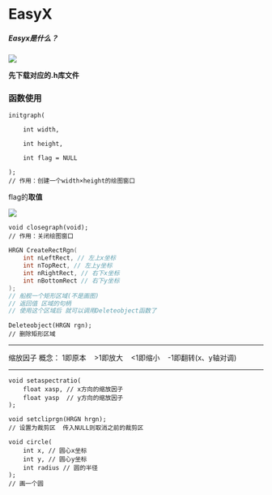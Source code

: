 # **EasyX**

##### Easyx是什么？

![](F:\MarktextPhoto\2024-08-15-19-35-06-image.png)

**先下载对应的.h库文件**

### 函数使用

```
initgraph(

    int width,

    int height,

    int flag = NULL

);
// 作用：创建一个width×height的绘图窗口
```

flag的**取值**

![](F:\MarktextPhoto\2024-08-15-19-39-29-image.png)

```
void closegraph(void);
// 作用：关闭绘图窗口
```

```c
HRGN CreateRectRgn(
    int nLeftRect, // 左上x坐标
    int nTopRect, // 左上y坐标
    int nRightRect, // 右下x坐标
    int nBottomRect // 右下y坐标
);
// 船舰一个矩形区域(不是画图)
// 返回值 区域的句柄
// 使用这个区域后 就可以调用Deleteobject函数了
```

```
Deleteobject(HRGN rgn);
// 删除矩形区域
```

---

缩放因子 概念： 1即原本    >1即放大    <1即缩小    -1即翻转(x、y轴对调)

---

```
void setaspectratio(
    float xasp, // x方向的缩放因子
    float yasp  // y方向的缩放因子
);
```

```
void setcliprgn(HRGN hrgn);
// 设置为裁剪区  传入NULL则取消之前的裁剪区
```

```
void circle(
    int x, // 圆心x坐标
    int y, // 圆心y坐标
    int radius // 圆的半径
);
// 画一个圆
```


